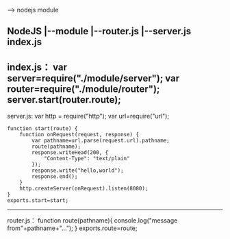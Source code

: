 --> nodejs module

NodeJS
    |--module
        |--router.js
        |--server.js
    index.js
-------------------------------------------------------------
index.js：
    var server=require("./module/server");
    var router=require("./module/router");
    server.start(router.route);
-------------------------------------------------------------
server.js:
    var http = require("http");
    var url=require("url");
    
    function start(route) {
        function onRequest(request, response) {
            var pathname=url.parse(request.url).pathname;
            route(pathname);
            response.writeHead(200, {
                "Content-Type": "text/plain"
            });
            response.write("hello,world");
            response.end();
        }
        http.createServer(onRequest).listen(8080);
    }
    exports.start=start;
-------------------------------------------------------------
router.js：
    function route(pathname){
        console.log("message from"+pathname+"...");
    }
    exports.route=route;